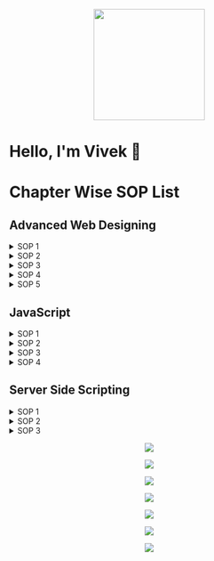 <p align="center">
<img src="https://raw.githubusercontent.com/AryanVBW/SOP/main/92390419.jpeg" height="200"><br>
<h1>Hello, I'm Vivek 👋</h1>
</p>

# Chapter Wise SOP List

## Advanced Web Designing
<details>
<summary>SOP 1</summary>

*[Click here to view codes.](https://github.com/AryanVBW/SOP/tree/main/chap_1-sop/sop1)*
</details>

<details>
<summary>SOP 2</summary>

*[Click here to view codes.](https://github.com/AryanVBW/SOP/tree/main/chap_1-sop/sop2)*
</details>

<details>
<summary>SOP 3</summary>

*[Click here to view codes](https://github.com/AryanVBW/SOP/tree/main/chap_1-sop/sop3)*
</details>

<details>
<summary>SOP 4</summary>

*[Click here to view codes](https://github.com/AryanVBW/SOP/tree/main/chap_1-sop/sop4)*
</details>

<details>
<summary>SOP 5</summary>

*[Click here to view codes](https://github.com/AryanVBW/SOP/tree/main/chap_1-sop/sop5)*
</details>

## JavaScript
<details>
<summary>SOP 1</summary>

*You can simply copy and paste this:

```html
<!DOCTYPE html>
<html>
<head>
    <title>Sop 2 JavaScript</title>
</head>
<body>
    <h1>Information Form</h1>

<form name="f1">
    Your Name
<input type="text" name="txt_name">
<br>
<br>
Address
<textarea name="txt_address" placeholder="Permanent Address"></textarea>
<br>
<br>
Contact
<input type="tel" name="telephone" maxlength="10">
<br><br>

Email
<input type="email" name="txt_email" pattern="[A-Za-z0-9._%+-]+@[A-Za-z0-9.-]+\.[A-Z|a-z]{2,}">
<br>
<br>

<input type="button" name="b1" value="submit" onclick="validate_email()">
</form>
</body>

<script type="text/javascript">
    function validate_email()
    {
        var x=f1.txt_email.value;
        var at_pos=x.indexOf("@");
        var last_pos=x.lastIndexOf("@");
        var firstdot_pos=x.indexOf(".");
        var dot_pos=x.lastIndexOf(".");

        if (at_pos<1||dot_pos<at_pos+2||dot_pos+2>=x.length||firstdot_pos<at_pos||at_pos<last_pos)
        {
            alert("Not an Valid email address");
            f1.txt_email.focus();
        }
        else
        {
            alert("Valid Email Address");
            return true;
        }
    }
    
</script>
       <br>
       <br>
  <footer>
      <div class="footer__bottom ai-c jc-sb px-6">
        <div class="footer__bottom__copyright co-l">
          Copyright© 2022 All Rights Reserved <b>*Vivek Wagadare*</b> <br>
          This website is made by vivek wagadare under the guidance of the <b>jyotsna mam </b>(IT & Computer Science Teacher ARIHANT COLLEGE,camp)
        </div>
       
    
    </footer>
  
</html>
```
*
</details>

<details>
<summary>SOP 2</summary>

*You can simply copy and paste this:

```html
<!DOCTYPE html>

<html>

<head>

	<title>Sop 3 JAVasript Count vowels</title>

</head>

<body>

<form name="form1">

	<h1>Enter the String whose vowel isto be counted</h1>

	<input type="text" name="text1"> 

	<input type="button" name="btn_checkvowel" value="Click to count" onclick="count()">

</form>

<script type="text/javascript">

	function count()

	{

		var i,ch,str,counter=0;

		str=form1.text1.value;

		for(i=0;i<str.length;i++)

		{

			ch=str.charAt(i);

			if(ch=='A'||ch=='a'||ch=='e'||ch=='E'||ch=='i'||ch=='I'||ch=='o'||ch=='O'||ch=='u'||ch=='U')

				counter++;

		}

		alert("Number of Vowels in Entered String is:"+counter);

	}

</script>

</body>

<br><br>

  <footer>

      <div class="footer__bottom ai-c jc-sb px-6">

        <div class="footer__bottom__copyright co-l">

          Copyright© 2022 All Rights Reserved <b>*Vivek Wagadare*</b> <br>

     	    This website is made by vivek wagadare under the guidance of the <b>jyotsna mam </b>(IT & Computer Science Teacher ARIHANT COLLEGE,camp)

        </div>

       

    

    </footer>

  

</html>

```
*
</details>

<details>
<summary>SOP 3</summary>

*Add SOP 3 details here.*
</details>

<details>
<summary>SOP 4</summary>

*Add SOP 4 details here.*
</details>

## Server Side Scripting
<details>
<summary>SOP 1</summary>

*Add SOP 1 details here.*
</details>

<details>
<summary>SOP 2</summary>

*Add SOP 2 details here.*
</details>

<details>
<summary>SOP 3</summary>

*Add SOP 3 details here.*
</details>
<p align="center">
<img src="https://raw.githubusercontent.com/AryanVBW/SOP/main/textbook/1.jpg" height=""><br>
</p>
<p align="center">
<img src="https://raw.githubusercontent.com/AryanVBW/SOP/main/textbook/2.jpg" height=""><br>
</p>
<p align="center">
<img src="https://raw.githubusercontent.com/AryanVBW/SOP/main/textbook/3.jpg" height=""><br>
</p>
<p align="center">
<img src="https://raw.githubusercontent.com/AryanVBW/SOP/main/textbook/4.jpg" height=""><br>
</p>
<p align="center">
<img src="https://raw.githubusercontent.com/AryanVBW/SOP/main/textbook/5.jpg" height=""><br>
</p>
<p align="center">
<img src="https://raw.githubusercontent.com/AryanVBW/SOP/main/textbook/6.jpg" height=""><br>
</p>
<p align="center">
<img src="https://raw.githubusercontent.com/AryanVBW/SOP/main/textbook/7.jpg" height=""><br>
</p>
